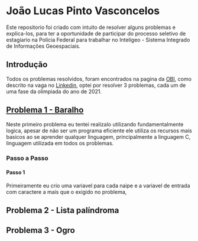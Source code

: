 # João Lucas Pinto Vasconcelos
Este repositorio foi criado com intuito de resolver alguns problemas e explica-los, para ter a oportunidade de participar do processo seletivo de estagiario na Polícia Federal para trabalhar no Inteligeo - Sistema Integrado de Informações Geoespaciais.

## Introdução
Todos os problemas resolvidos, foram encontrados na pagina da [OBI](https://olimpiada.ic.unicamp.br/pratique/pu/), como descrito na vaga no [Linkedin](https://www.linkedin.com/feed/update/urn:li:activity:7028742707166519296/?utm_source=share&utm_medium=member_ios), optei por resolver 3 problemas, cada um de uma fase da olimpiada do ano de 2021.

## [Problema 1 - Baralho](https://olimpiada.ic.unicamp.br/pratique/ps/2021/f1/baralho/)
Neste primeiro problema eu tentei realizalo utilizando fundamentalmente logica, apesar de não ser um programa eficiente ele utiliza os recursos mais basicos ao se aprender qualquer linguagem, principalmente a linguagem C, linguagem utilizada em todos os problemas.
### Passo a Passo
#### Passo 1
Primeiramente eu crio uma variavel para cada naipe e a variavel de entrada com caractere a mais que o exigido no problema,



## Problema 2 - Lista palíndroma

## Problema 3 - Ogro
